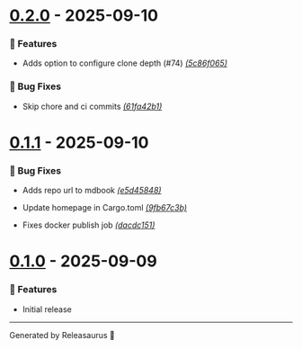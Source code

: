 # [0.2.0](https://github.com/robgonnella/releasaurus/releases/tag/v0.2.0) - 2025-09-10

### 🚀 Features

- Adds option to configure clone depth (#74) [_(5c86f065)_](https://github.com/robgonnella/releasaurus/commit/5c86f06594e065fbbeb77efe22c69ab29c9d8c16)


### 🐛 Bug Fixes

- Skip chore and ci commits [_(61fa42b1)_](https://github.com/robgonnella/releasaurus/commit/61fa42b13b507901ea91ca651fe9456ead1def68)


# [0.1.1](https://github.com/robgonnella/releasaurus/releases/tag/v0.1.1) - 2025-09-10

### 🐛 Bug Fixes

- Adds repo url to mdbook [_(e5d45848)_](https://github.com/robgonnella/releasaurus/commit/e5d458487b571bc4821fc919d396266a7b49434f)

- Update homepage in Cargo.toml [_(9fb67c3b)_](https://github.com/robgonnella/releasaurus/commit/9fb67c3b0b344aff21969d34f7c909c10633f713)

- Fixes docker publish job [_(dacdc151)_](https://github.com/robgonnella/releasaurus/commit/dacdc15113ad14b540ce74334b769b917cd7ba63)


# [0.1.0](https://github.com/robgonnella/releasaurus/releases/tag/v0.1.0) - 2025-09-09

### 🚀 Features

- Initial release

<!--releasaurus_footer_start-->
---
Generated by Releasaurus 🦕
<!--releasaurus_footer_end-->